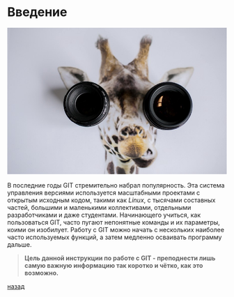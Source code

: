 # Введение

![01](01.jpeg)

В последние годы GIT стремительно набрал популярность. Эта система управления версиями используется масштабными проектами с открытым исходным кодом, такими как *Linux*, с тысячами составных частей, большими и маленькими коллективами, отдельными разработчиками и даже студентами. Начинающего учиться, как пользоваться GIT, часто пугают непонятные команды и их параметры, коими он изобилует. Работу с GIT можно начать с нескольких наиболее часто используемых функций, а затем медленно осваивать программу дальше.

> **Цель данной инструкции по работе с GIT - преподнести лишь самую важную информацию так коротко и чётко, как это возможно.**

[назад](README.md)
